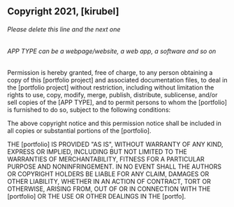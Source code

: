 ## Copyright 2021, [kirubel]

###### Please delete this line and the next one
###### APP TYPE can be a webpage/website, a web app, a software and so on

Permission is hereby granted, free of charge, to any person obtaining a copy of this [portfolio project] and associated documentation files, to deal in the [portfolio project] without restriction, including without limitation the rights to use, copy, modify, merge, publish, distribute, sublicense, and/or sell copies of the [APP TYPE], and to permit persons to whom the [portfolio] is furnished to do so, subject to the following conditions:

The above copyright notice and this permission notice shall be included in all copies or substantial portions of the [portfolio].

THE [portfolio] IS PROVIDED "AS IS", WITHOUT WARRANTY OF ANY KIND, EXPRESS OR IMPLIED, INCLUDING BUT NOT LIMITED TO THE WARRANTIES OF MERCHANTABILITY, FITNESS FOR A PARTICULAR PURPOSE AND NONINFRINGEMENT. IN NO EVENT SHALL THE AUTHORS OR COPYRIGHT HOLDERS BE LIABLE FOR ANY CLAIM, DAMAGES OR OTHER LIABILITY, WHETHER IN AN ACTION OF CONTRACT, TORT OR OTHERWISE, ARISING FROM, OUT OF OR IN CONNECTION WITH THE [portfolio] OR THE USE OR OTHER DEALINGS IN THE [portfo].
